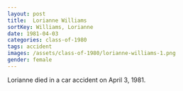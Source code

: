 ```yaml
---
layout: post
title:  Lorianne Williams
sortKey: Williams, Lorianne
date: 1981-04-03
categories: class-of-1980
tags: accident
images: /assets/class-of-1980/lorianne-williams-1.png
gender: female
---
```

Lorianne died in a car accident on April 3, 1981. 
